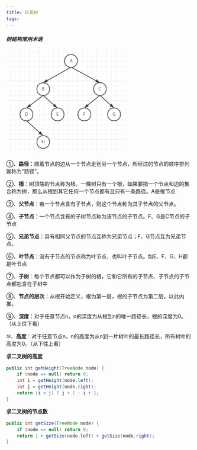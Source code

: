 ```yaml
---
title: 红黑树
tags:
---
```


##### 树结构常用术语

<img src="红黑树.assets/image-20210319171559396.png" alt="image-20210319171559396" style="zoom:67%;" />

①、**路径**：顺着节点的边从一个节点走到另一个节点，所经过的节点的顺序排列就称为“路径”。

②、**根**：树顶端的节点称为根，一棵树只有一个根，如果要把一个节点和边的集合称为树，那么从根到其它任何一个节点都有且只有一条路径。A是根节点

③、**父节点**：若一个节点含有子节点，则这个节点称为其子节点的父节点。

④、**子节点**：一个节点含有的子树节点称为该节点的子节点。F、G是C节点的子节点

⑤、**兄弟节点**：具有相同父节点的节点互称为兄弟节点；F、G节点互为兄弟节点。

⑥、**叶节点**：没有子节点的节点称为叶节点，也叫叶子节点。如E、F、G、H都是叶节点

⑦、**子树**：每个节点都可以作为子树的根，它和它所有的子节点、子节点的子节点都包含在子树中

⑧、**节点的层次**：从根开始定义，根为第一层，根的子节点为第二层，以此内推。

⑨、**深度**：对于任意节点n，n的深度为从根到n的唯一路径长，根的深度为0。（从上往下看）

⑩、**高度**：对于任意节点n，n的高度为从n到一片树叶的最长路径长，所有树叶的高度为0。（从下往上看）



**求二叉树的高度**

```java
public int getHeight(TreeNode node) {
    if (node == null) return 0;
    int i = getHeight(node.left);
    int j = getHeight(node.right);
    return (i < j) ? j + 1 : i + 1;
}
```

**求二叉树的节点数**

```java
public int getSize(TreeNode node) {
    if (node == null) return 0;
    return 1 + getSize(node.left) + getSize(node.right);
}
```


